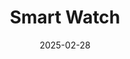---
title: "Smart Watch"
date: 2025-02-28
store: Amazon
affiliate_link: https://amzn.to/sample-link
layout: product
categories: [Technology]
subcategories: [Video]
tags: ["featured"]
images:
  - /assets/img/product-img/pro-big-1.jpg
  - /assets/img/product-img/product1.jpg

short_description: February - Premium wireless earbuds with noise cancellation and long battery life.
description: This is detailed Description - February
---